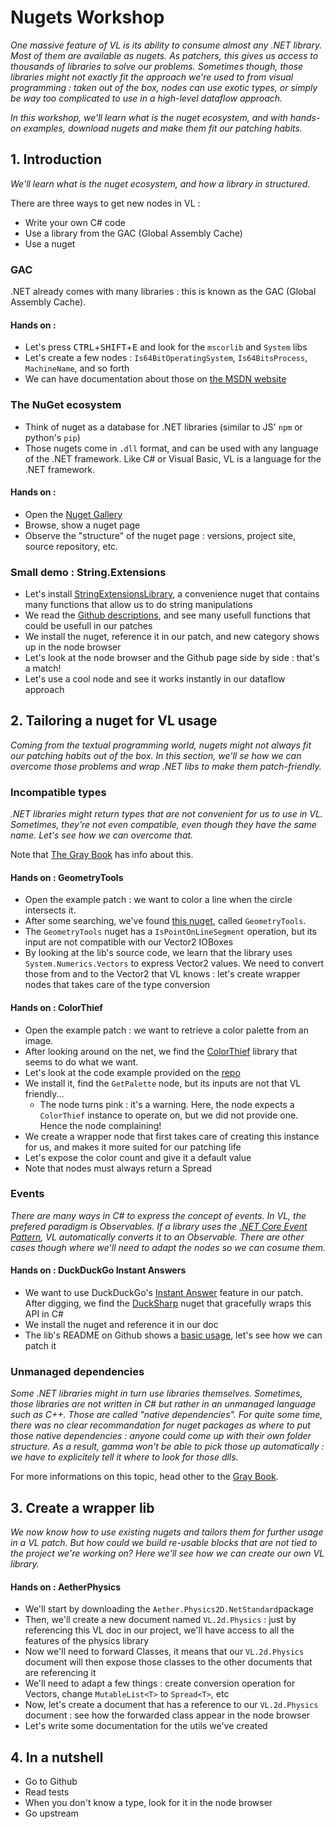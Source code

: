 # Nugets Workshop
_One massive feature of VL is its ability to consume almost any .NET library. Most of them are available as nugets. As patchers, this gives us access to thousands of libraries to solve our problems. Sometimes though, those libraries might not exactly fit the approach we're used to from visual programming : taken out of the box, nodes can use exotic types, or simply be way too complicated to use in a high-level dataflow approach._

_In this workshop, we'll learn what is the nuget ecosystem, and with hands-on examples, download nugets and make them fit our patching habits._

## 1️. Introduction
_We'll learn what is the nuget ecosystem, and how a library in structured._

There are three ways to get new nodes in VL :

- Write your own C# code
- Use a library from the GAC (Global Assembly Cache)
- Use a nuget

### GAC

.NET already comes with many libraries : this is known as the GAC (Global Assembly Cache).

#### Hands on :
- Let's press <kbd>CTRL</kbd>+<kbd>SHIFT</kbd>+<kbd>E</kbd> and look for the `mscorlib` and `System` libs
- Let's create a few nodes : `Is64BitOperatingSystem`, `Is64BitsProcess`, `MachineName`, and so forth
- We can have documentation about those on [the MSDN website](https://docs.microsoft.com/en-us/dotnet/api/system.environment.is64bitoperatingsystem?view=netcore-3.1)

### The NuGet ecosystem
- Think of nuget as a database for .NET libraries (similar to JS' `npm` or python's `pip`)
- Those nugets come in `.dll` format, and can be used with any language of the .NET framework. Like C# or Visual Basic, VL is a language for the .NET framework.

#### Hands on :
- Open the [Nuget Gallery](https://www.nuget.org/)
- Browse, show a nuget page
- Observe the "structure" of the nuget page : versions, project site, source repository, etc.

### Small demo : String.Extensions
- Let's install [StringExtensionsLibrary](https://www.nuget.org/packages/StringExtensionsLibrary/), a convenience nuget that contains many functions that allow us to do string manipulations
- We read the [Github descriptions](https://github.com/timothymugayi/StringExtensions), and see many usefull functions that could be usefull in our patches
- We install the nuget, reference it in our patch, and new category shows up in the node browser
- Let's look at the node browser and the Github page side by side : that's a match!
- Let's use a cool node and see it works instantly in our dataflow approach

## 2. Tailoring a nuget for VL usage
_Coming from the textual programming world, nugets might not always fit our patching habits out of the box. In this section, we'll se how we can overcome those problems and wrap .NET libs to make them patch-friendly._

### Incompatible types
_.NET libraries might return types that are not convenient for us to use in VL. Sometimes, they're not even compatible, even though they have the same name. Let's see how we can overcome that._

Note that [The Gray Book](https://thegraybook.vvvv.org/reference/libraries/using-net-libraries.html#incompatible-types) has info about this.

#### Hands on : GeometryTools
- Open the example patch : we want to color a line when the circle intersects it.
- After some searching, we've found [this nuget](https://www.nuget.org/packages/GeometryTools/), called `GeometryTools`.
- The `GeometryTools` nuget has a `IsPointOnLineSegment` operation, but its input are not compatible with our Vector2 IOBoxes
- By looking at the lib's source code, we learn that the library uses `System.Numerics.Vectors` to express Vector2 values. We need to convert those from and to the Vector2 that VL knows : let's create wrapper nodes that takes care of the type conversion

#### Hands on : ColorThief
- Open the example patch : we want to retrieve a color palette from an image.
- After looking around on the net, we find the [ColorThief](https://www.nuget.org/packages/ksemenenko.ColorThief/) library that seems to do what we want.
- Let's look at the code example provided on the [repo](https://github.com/KSemenenko/ColorThief)
- We install it, find the `GetPalette` node, but its inputs are not that VL friendly...
    - The node turns pink : it's a warning. Here, the node expects a `ColorThief` instance to operate on, but we did not provide one. Hence the node complaining!
- We create a wrapper node that first takes care of creating this instance for us, and makes it more suited for our patching life
- Let's expose the color count and give it a default value
- Note that nodes must always return a Spread

### Events
_There are many ways in C# to express the concept of events. In VL, the prefered paradigm is Observables. If a library uses the [.NET Core Event Pattern](https://docs.microsoft.com/en-us/dotnet/csharp/modern-events), VL automatically converts it to an Observable. There are other cases though where we'll need to adapt the nodes so we can cosume them._

#### Hands on : DuckDuckGo Instant Answers
- We want to use DuckDuckGo's [Instant Answer](https://duckduckgo.com/api) feature in our patch. After digging, we find the [DuckSharp](https://www.nuget.org/packages/TheMulti0.DuckSharp/) nuget that gracefully wraps this API in C#
- We install the nuget and reference it in our doc
- The lib's README on Github shows a [basic usage](https://github.com/TheMulti0/DuckSharp), let's see how we can patch it


### Unmanaged dependencies
_Some .NET libraries might in turn use libraries themselves. Sometimes, those libraries are not written in C# but rather in an unmanaged language such as C++. Those are called "native dependencies". For quite some time, there was no clear recommandation for nuget packages as where to put those native dependencies : anyone could come up with their own folder structure. As a result, gamma won't be able to pick those up automatically : we have to explicitely tell it where to look for those dlls._

For more informations on this topic, head other to the [Gray Book](https://thegraybook.vvvv.org/reference/libraries/dependencies.html#unmanagednative-dependencies).

## 3. Create a wrapper lib
_We now know how to use existing nugets and tailors them for further usage in a VL patch. But how could we build re-usable blocks that are not tied to the project we're working on? Here we'll see how we can create our own VL library._

#### Hands on : AetherPhysics
- We'll start by downloading the `Aether.Physics2D.NetStandard`package
- Then, we'll create a new document named `VL.2d.Physics` : just by referencing this VL doc in our project, we'll have access to all the features of the physics library
- Now we'll need to forward Classes, it means that our `VL.2d.Physics` document will then expose those classes to the other documents that are referencing it
- We'll need to adapt a few things : create conversion operation for Vectors, change `MutableList<T>` to `Spread<T>`, etc
- Now, let's create a document that has a reference to our `VL.2d.Physics` document : see how the forwarded class appear in the node browser
- Let's write some documentation for the utils we've created

## 4. In a nutshell

- Go to Github
- Read tests
- When you don't know a type, look for it in the node browser
- Go upstream